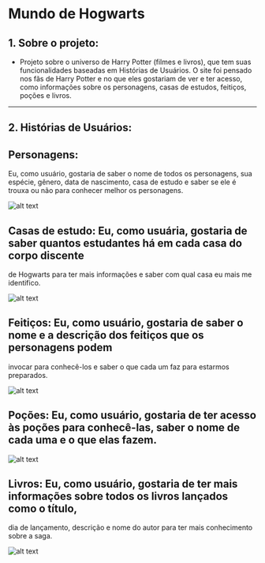 # Mundo de Hogwarts

## 1. Sobre o projeto:

- Projeto sobre o universo de Harry Potter (filmes e livros), que tem suas funcionalidades baseadas em Histórias de Usuários.
  O site foi pensado nos fãs de Harry Potter e no que eles gostariam de ver e ter acesso, como informações sobre os personagens, casas de estudos, feitiços, poções e livros.

---

## 2. Histórias de Usuários:

## Personagens:
  Eu, como usuário, gostaria de saber o nome de todos os personagens, sua espécie, gênero, 
  data de nascimento, casa de estudo e saber se ele é trouxa ou não para conhecer melhor os personagens.<br/>

  ![alt text](https://f001.backblazeb2.com/file/papocine/2016/11/20161114-universo-harry-potter-papo-de-cinema.jpg)

## Casas de estudo: Eu, como usuária, gostaria de saber quantos estudantes há em cada casa do corpo discente 
  de Hogwarts para ter mais informações e saber com qual casa eu mais me identifico.<br/>

  ![alt text](https://www.floresepoesias.com/content/uploads/2020/09/Descubra-as-caracteristicas-das-casas-de-Hogwarts-entrelementos-1.png)

## Feitiços: Eu, como usuário, gostaria de saber o nome e a descrição dos feitiços que os personagens podem 
  invocar para conhecê-los e saber o que cada um faz para estarmos preparados.<br/>

  ![alt text](https://static.fnac-static.com/multimedia/Images/PT/Comete/14238/CCP_IMG_ORIGINAL/199303.jpg)

## Poções: Eu, como usuário, gostaria de ter acesso às poções para conhecê-las, saber o nome de cada uma e o que elas fazem.<br/>

  ![alt text](https://rollingstone.uol.com.br/media/_versions/harry-potter-pocoes_widelg.png)

## Livros: Eu, como usuário, gostaria de ter mais informações sobre todos os livros lançados como o título, 
  dia de lançamento, descrição e nome do autor para ter mais conhecimento sobre a saga.<br/>

  ![alt text](https://http2.mlstatic.com/D_NQ_NP_2X_750536-MLB47441394358_092021-F.webp)
